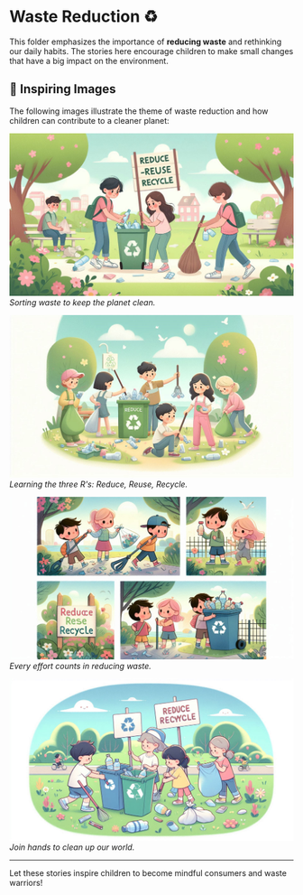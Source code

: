 # Waste Reduction ♻️

This folder emphasizes the importance of **reducing waste** and rethinking our daily habits. The stories here encourage children to make small changes that have a big impact on the environment.

## 🌟 Inspiring Images  

The following images illustrate the theme of waste reduction and how children can contribute to a cleaner planet:

![Image 1](../assets/images/WasteـReductionـ1.jpeg)  
*Sorting waste to keep the planet clean.*  

![Image 2](../assets/images/WasteـReductionـ2.jpeg)  
*Learning the three R's: Reduce, Reuse, Recycle.*  

![Image 3](../assets/images/WasteـReductionـ3.jpeg)  
*Every effort counts in reducing waste.*  

![Image 4](../assets/images/WasteـReductionـ4.jpeg)  
*Join hands to clean up our world.*  

---

Let these stories inspire children to become mindful consumers and waste warriors!  
